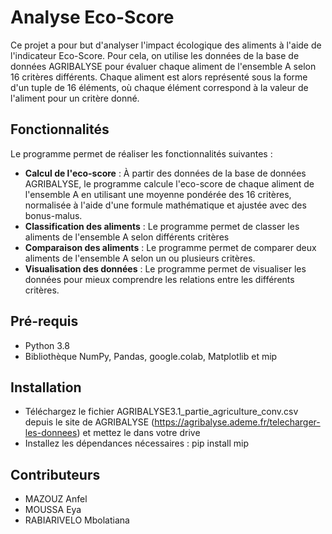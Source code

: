 # Analyse Eco-Score

Ce projet a pour but d'analyser l'impact écologique des aliments à l'aide de l'indicateur Eco-Score. 
Pour cela, on utilise les données de la base de données AGRIBALYSE pour évaluer chaque aliment de l'ensemble A selon 16 critères différents. Chaque aliment est alors représenté sous la forme d'un tuple de 16 éléments, où chaque élément correspond à la valeur de l'aliment pour un critère donné.

## Fonctionnalités
Le programme permet de réaliser les fonctionnalités suivantes :

- **Calcul de l'eco-score** : À partir des données de la base de données AGRIBALYSE, le programme calcule l'eco-score de chaque aliment de l'ensemble A en utilisant une moyenne pondérée des 16 critères, normalisée à l'aide d'une formule mathématique et ajustée avec des bonus-malus.
- **Classification des aliments** : Le programme permet de classer les aliments de l'ensemble A selon différents critères 
- **Comparaison des aliments** : Le programme permet de comparer deux aliments de l'ensemble A selon un ou plusieurs critères.
- **Visualisation des données** : Le programme permet de visualiser les données pour mieux comprendre les relations entre les différents critères.

## Pré-requis
* Python 3.8
* Bibliothèque NumPy, Pandas, google.colab, Matplotlib et mip

## Installation
- Téléchargez le fichier AGRIBALYSE3.1_partie_agriculture_conv.csv depuis le site de AGRIBALYSE (https://agribalyse.ademe.fr/telecharger-les-donnees) et mettez le dans votre drive
- Installez les dépendances nécessaires : pip install mip

## Contributeurs
* MAZOUZ Anfel
* MOUSSA Eya
* RABIARIVELO Mbolatiana

